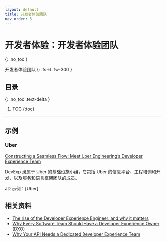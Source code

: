 ```yaml
---
layout: default
title: 开发者体验团队
nav_order: 5
---
```


# 开发者体验：开发者体验团队
{: .no_toc }

开发者体验团队
{: .fs-6 .fw-300 }

## 目录
{: .no_toc .text-delta }

1. TOC
{:toc}

---

## 示例

### Uber

[Constructing a Seamless Flow: Meet Uber Engineering’s Developer Experience Team ](https://eng.uber.com/developer-experience/)

DevExp 隶属于 Uber 的基础设施小组，它包括 Uber 的信息平台、工程培训和开发，以及服务和语言框架团队的成员。

JD 示例：[Uber]


## 相关资料

- [The rise of the Developer Experience Engineer, and why it matters](https://www.helpnetsecurity.com/2021/07/16/developer-experience-engineer/)
- [Why Every Software Team Should Have a Developer Experience Owner (DXO)](https://loft.sh/blog/why-every-software-team-should-have-a-developer-experience-owner-dxo/)
- [Why Your API Needs a Dedicated Developer Experience Team](https://nordicapis.com/why-your-api-needs-a-dedicated-developer-experience-team/)

